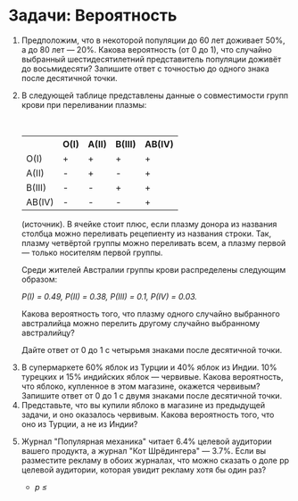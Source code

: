 # Задачи: Вероятность

<ol>
	<li> Предположим, что в некоторой популяции до 60 лет доживает 50%, а до 80 лет — 20%. Какова вероятность (от 0 до 1), что случайно выбранный шестидесятилетний представитель популяции доживёт до восьмидесяти? Запишите ответ с точностью до одного знака после десятичной точки. </li>
	<li>
		<p> В следующей таблице представлены данные о совместимости групп крови при переливании плазмы: </p>
		<br>
		<table>
			<tr><th></th><th>O(I)</th><th>A(II)</th><th>B(III)</th><th>AB(IV)</th></tr> <!--ряд с ячейками заголовков-->
			<tr><td>O(I)</td><td>+</td><td>+</td><td>+</td><td>+</td></tr> <!--ряд с ячейками тела таблицы-->
			<tr><td>A(II)</td><td>-</td><td>+</td><td>-</td><td>+</td></tr> <!--ряд с ячейками тела таблицы-->
			<tr><td>B(III)</td><td>-</td><td>-</td><td>+</td><td>+</td></tr> <!--ряд с ячейками тела таблицы-->
			<tr><td>AB(IV)</td><td>-</td><td>-</td><td>-</td><td>+</td></tr> <!--ряд с ячейками тела таблицы-->
		</table>
		<p> (источник). В ячейке стоит плюс, если плазму донора из названия столбца можно переливать рецепиенту из названия строки. Так, плазму четвёртой группы можно переливать всем, а плазму первой — только носителям первой группы. </p>
		<p> Среди жителей Австралии группы крови распределены следующим образом: </p>
		<p> <i>P(I) = 0.49, P(II) = 0.38, P(III) = 0.1, P(IV) = 0.03.</i>
		<p> Какова вероятность того, что плазму одного случайно выбранного австралийца можно перелить другому случайно выбранному австралийцу? </p>
		<p> Дайте ответ от 0 до 1 с четырьмя знаками после десятичной точки. </p>
 	</li>
	<li> В супермаркете 60% яблок из Турции и 40% яблок из Индии. 10% турецких и 15% индийских яблок — червивые. Какова вероятность, что яблоко, купленное в этом магазине, окажется червивым? Запишите ответ от 0 до 1 с двумя знаками после десятичной точки. </li>
	<li> Представьте, что вы купили яблоко в магазине из предыдущей задачи, и оно оказалось червивым. Какова вероятность того, что оно из Турции, а не из Индии? </li>
	<li>
		<p> Журнал "Популярная механика" читает 6.4% целевой аудитории вашего продукта, а журнал "Кот Шрёдингера" — 3.7%. Если вы разместите рекламу в обоих журналах, что можно сказать о доле pp целевой аудитории, которая увидит рекламу хотя бы один раз? </p>
		<ul>
			<li> <i> p &#8804; </i> </li>
		</ul>
	</li>
</ol>